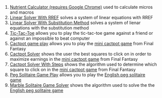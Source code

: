 1. [Nutrient Calculator (requires Google Chrome)](https://andrewscoolprograms.github.io/programs/NutrientCalculator) used to calculate micros and macros  
1. [Linear Solver With RREF](https://andrewscoolprograms.github.io/programs/NxMLinearSolverRREF) solves a system of linear equations with RREF 
1. [Linear Solver With Substitution Method](https://andrewscoolprograms.github.io/programs/NxNLinearSolverSubstitution) solves a system of lienar equations with the substitution method   
1. [Tic-Tac-Toe](https://andrewscoolprograms.github.io/programs/TicTacToe.html) allows you to play the tic-tac-toe game against a friend or against an impossible to beat computer   
1. [Cactpot game play](https://andrewscoolprograms.github.io/programs/cactpotGamePlay) allows you to play the [mini cactpot game](https://na.finalfantasyxiv.com/lodestone/playguide/contentsguide/goldsaucer/cactpot/) from Final Fantasy  
1. [Cactpot Solver](https://andrewscoolprograms.github.io/programs/cactpotSolver) shows the user the best squares to click on in order to maximize earnings in the [mini cactpot game](https://na.finalfantasyxiv.com/lodestone/playguide/contentsguide/goldsaucer/cactpot/) from Final Fantasy   
1. [Cactpot Solver With Steps](https://andrewscoolprograms.github.io/programs/cactpotSolverWithAdvancedSteps) shows the algorithm used to determine which square to click on in the [mini cactpot game](https://na.finalfantasyxiv.com/lodestone/playguide/contentsguide/goldsaucer/cactpot/) from Final Fantasy 
1. [Peg Solitaire Game Play](https://andrewscoolprograms.github.io/programs/marbleSolitaireGamePlay) allows you to play the [English peg solitaire game](https://en.wikipedia.org/wiki/Peg_solitaire) 
1. [Marble Solitaire Game Solver](https://andrewscoolprograms.github.io/programs/marbleSolitaireGameSolver) shows the algorithm used to solve the the [English peg solitaire game](https://en.wikipedia.org/wiki/Peg_solitaire) 
